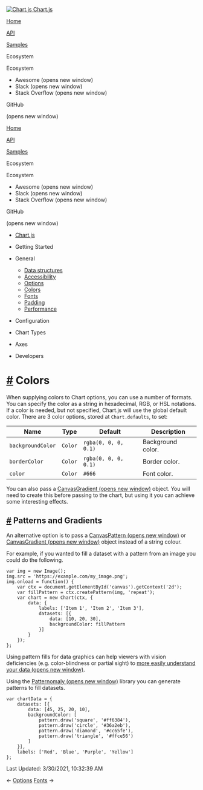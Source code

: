 <a href="/docs/3.0.0/" class="home-link router-link-active"><img src="/docs/3.0.0/favicon.ico" alt="Chart.js" class="logo" /> <span class="site-name can-hide">Chart.js</span></a>

<a href="/docs/3.0.0/" class="nav-link">Home</a>

<a href="/docs/3.0.0/api/" class="nav-link">API</a>

<a href="/docs/3.0.0/samples/" class="nav-link">Samples</a>

<span class="title">Ecosystem</span> <span class="arrow down"></span>

<span class="title">Ecosystem</span> <span class="arrow right"></span>

-   Awesome
    <span class="sr-only">(opens new window)</span>
-   Slack
    <span class="sr-only">(opens new window)</span>
-   Stack Overflow
    <span class="sr-only">(opens new window)</span>

GitHub

<span class="sr-only">(opens new window)</span>

<a href="/docs/3.0.0/" class="nav-link">Home</a>

<a href="/docs/3.0.0/api/" class="nav-link">API</a>

<a href="/docs/3.0.0/samples/" class="nav-link">Samples</a>

<span class="title">Ecosystem</span> <span class="arrow down"></span>

<span class="title">Ecosystem</span> <span class="arrow right"></span>

-   Awesome
    <span class="sr-only">(opens new window)</span>
-   Slack
    <span class="sr-only">(opens new window)</span>
-   Stack Overflow
    <span class="sr-only">(opens new window)</span>

GitHub

<span class="sr-only">(opens new window)</span>

-   <a href="/docs/3.0.0/" class="sidebar-link">Chart.js</a>
-   Getting Started <span class="arrow right"></span>

-   General <span class="arrow down"></span>

    -   <a href="/docs/3.0.0/general/data-structures.html" class="sidebar-link">Data structures</a>
    -   <a href="/docs/3.0.0/general/accessibility.html" class="sidebar-link">Accessibility</a>
    -   <a href="/docs/3.0.0/general/options.html" class="sidebar-link">Options</a>
    -   <a href="/docs/3.0.0/general/colors.html" class="active sidebar-link">Colors</a>
    -   <a href="/docs/3.0.0/general/fonts.html" class="sidebar-link">Fonts</a>
    -   <a href="/docs/3.0.0/general/padding.html" class="sidebar-link">Padding</a>
    -   <a href="/docs/3.0.0/general/performance.html" class="sidebar-link">Performance</a>

-   Configuration <span class="arrow right"></span>

-   Chart Types <span class="arrow right"></span>

-   Axes <span class="arrow right"></span>

-   Developers <span class="arrow right"></span>

<a href="#colors" class="header-anchor">#</a> Colors
====================================================

When supplying colors to Chart options, you can use a number of formats. You can specify the color as a string in hexadecimal, RGB, or HSL notations. If a color is needed, but not specified, Chart.js will use the global default color. There are 3 color options, stored at `Chart.defaults`, to set:

<table><thead><tr class="header"><th>Name</th><th>Type</th><th>Default</th><th>Description</th></tr></thead><tbody><tr class="odd"><td><code>backgroundColor</code></td><td><code>Color</code></td><td><code>rgba(0, 0, 0, 0.1)</code></td><td>Background color.</td></tr><tr class="even"><td><code>borderColor</code></td><td><code>Color</code></td><td><code>rgba(0, 0, 0, 0.1)</code></td><td>Border color.</td></tr><tr class="odd"><td><code>color</code></td><td><code>Color</code></td><td><code>#666</code></td><td>Font color.</td></tr></tbody></table>

You can also pass a [CanvasGradient <span class="sr-only">(opens new window)</span>](https://developer.mozilla.org/en-US/docs/Web/API/CanvasGradient) object. You will need to create this before passing to the chart, but using it you can achieve some interesting effects.

<a href="#patterns-and-gradients" class="header-anchor">#</a> Patterns and Gradients
------------------------------------------------------------------------------------

An alternative option is to pass a [CanvasPattern <span class="sr-only">(opens new window)</span>](https://developer.mozilla.org/en-US/docs/Web/API/CanvasPattern) or [CanvasGradient <span class="sr-only">(opens new window)</span>](https://developer.mozilla.org/en/docs/Web/API/CanvasGradient) object instead of a string colour.

For example, if you wanted to fill a dataset with a pattern from an image you could do the following.

    var img = new Image();
    img.src = 'https://example.com/my_image.png';
    img.onload = function() {
        var ctx = document.getElementById('canvas').getContext('2d');
        var fillPattern = ctx.createPattern(img, 'repeat');
        var chart = new Chart(ctx, {
            data: {
                labels: ['Item 1', 'Item 2', 'Item 3'],
                datasets: [{
                    data: [10, 20, 30],
                    backgroundColor: fillPattern
                }]
            }
        });
    };

Using pattern fills for data graphics can help viewers with vision deficiencies (e.g. color-blindness or partial sight) to [more easily understand your data <span class="sr-only">(opens new window)</span>](http://betweentwobrackets.com/data-graphics-and-colour-vision/).

Using the [Patternomaly <span class="sr-only">(opens new window)</span>](https://github.com/ashiguruma/patternomaly) library you can generate patterns to fill datasets.

    var chartData = {
        datasets: [{
            data: [45, 25, 20, 10],
            backgroundColor: [
                pattern.draw('square', '#ff6384'),
                pattern.draw('circle', '#36a2eb'),
                pattern.draw('diamond', '#cc65fe'),
                pattern.draw('triangle', '#ffce56')
            ]
        }],
        labels: ['Red', 'Blue', 'Purple', 'Yellow']
    };

<span class="prefix">Last Updated:</span> <span class="time">3/30/2021, 10:32:39 AM</span>

<span class="prev"> ← <a href="/docs/3.0.0/general/options.html" class="prev">Options</a> </span> <span class="next"> [Fonts](/docs/3.0.0/general/fonts.html) → </span>

